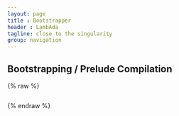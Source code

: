 ```yaml
---
layout: page
title : Bootstrapper
header : LambAda
tagline: close to the singularity
group: navigation
---
```

<script src="runtime/jquery-1.11.2.min.js"></script>
<script src="runtime/asyncRuntimeClient.js"></script>
<script src="runtime/tools/IntelliHTML.js"></script>
<script>var libraryPath = "lambada/library/"; var runtimePath = "runtime/";</script>
<script src="runtime/tools/demoCommon.js"></script>
<script src="runtime/tools/demoCompile.js"></script>

## Bootstrapping / Prelude Compilation
{% raw %}
<table id='table' style="visibility: hidden; display: none;"></table>
<pre id='status'></pre>
{% endraw %}